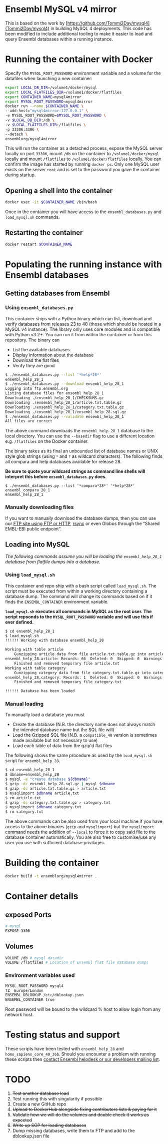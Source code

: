 # Ensembl MySQL v4 mirror

This is based on the work by [https://github.com/Tommi2Day/mysql4](Tommi2Day/mysql4) in building MySQL 4 deployments. This code has been modified to include additional tooling to make it easier to load and query Ensembl databases within a running instance.

# Running the container with Docker
Specify the `MYSQL_ROOT_PASSWORD` environment variable and a volume for the datafiles when launching a new container:

```sh
export LOCAL_DB_DIR=/volume1/docker/mysql
export LOCAL_FLATFILES_DIR=/volume1/docker/flatfiles
export CONTAINER_NAME=mysql4mirror
export MYSQL_ROOT_PASSWORD=mysql4mirror
docker run --name $CONTAINER_NAME \
--add-host="mysql4mirror:127.0.0.1" \
-e MYSQL_ROOT_PASSWORD=$MYSQL_ROOT_PASSWORD \
-v $LOCAL_DB_DIR:/db \
-v $LOCAL_FLATFILES_DIR:/flatfiles \
-p 33306:3306 \
--detach \
ensemblorg/mysql4mirror
```

This will run the container as a detached process, expose the MySQL server locally on port `33306`, mount `/db` on the container to `/volume1/docker/mysql` locally and mount `/flatfiles` to `/volume1/docker/flatfiles` locally. You can confirm the image has started by running `docker ps`. Only one MySQL user exists on the server `root` and is set to the password you gave the container during startup.

## Opening a shell into the container

```sh
docker exec -it $CONTAINER_NAME /bin/bash
```

Once in the container you will have access to the `ensembl_databases.py` and `load_mysql.sh` commands.

## Restarting the container

```sh
docker restart $CONTAINER_NAME
```

# Populating the running instance with Ensembl databases

## Getting databases from Ensembl

### Using `ensembl_databases.py`

This container ships with a Python binary which can list, download and verify databases from releases 23 to 48 (those which should be hosted in a MySQL v4 instance). The library only uses core modules and is compatible with Python v3.2+. You can run it from within the container or from this repository. The binary can

- List the available databases
- Display information about the database
- Download the flat files
- Verify they are good

```sh
$ ./ensembl_databases.py --list '*help*28*' 
ensembl_help_28_1
$ ./ensembl_databases.py --download ensembl_help_28_1
Logging into ftp.ensembl.org
Listing database files for ensembl_help_28_1
Downloading ./ensembl_help_28_1/CHECKSUMS.gz
Downloading ./ensembl_help_28_1/article.txt.table.gz
Downloading ./ensembl_help_28_1/category.txt.table.gz
Downloading ./ensembl_help_28_1/ensembl_help_28.sql.gz
$ ./ensembl_databases.py --validate ensembl_help_28_1
All files are correct
```

The above command downloads the `ensembl_help_28_1` database to the local directory. You can use the `--basedir` flag to use a different location e.g. `/flatfiles` on the Docker container.

The binary takes as its final an unbounded list of database names or UNIX style glob strings (using `*` and `?` as wildcard characters). The following finds all compara and help databases available for release 28. 

**Be sure to quote your wildcard strings as command line shells will interpret this before `ensembl_databases.py` does.**

```
$ ./ensembl_databases.py --list '*compara*28*' '*help*28*'
ensembl_compara_28_1
ensembl_help_28_1
```

### Manually downloading files

If you want to manually download the database dumps, then you can use our [FTP site using FTP or HTTP](https://www.ensembl.org/info/data/ftp/index.html), [rsync](https://www.ensembl.org/info/data/ftp/rsync.html) or even Globus through the “Shared EMBL-EBI public endpoint”. 

## Loading into MySQL 

_The following commands assume you will be loading the `ensembl_help_28_1` database from flatfile dumps into a database._

### Using `load_mysql.sh`

This container and repo ship with a bash script called `load_mysql.sh`. The script must be executed from within a working directory containing a database dump. The command will change its commands based on if it finds the `ENSEMBL_CONTAINER` environment variable.

**`load_mysql.sh` executes all commands in MySQL as the root user. The script repsonds to the `MYSQL_ROOT_PASSWORD` variable and will use this if ever defined.**

```sh
$ cd ensembl_help_28_1
$ load_mysql.sh
!!!!!! Working with database ensembl_help_28

Working with table article
    Gunzipping article data from file article.txt.table.gz into article.txt ... Done
ensembl_help_28.article: Records: 66  Deleted: 0  Skipped: 0  Warnings: 0
    Finished and removed temporary file article.txt
Working with table category
    Gunzipping category data from file category.txt.table.gz into category.txt ... Done
ensembl_help_28.category: Records: 1  Deleted: 0  Skipped: 0  Warnings: 0
    Finished and removed temporary file category.txt

!!!!!! Database has been loaded
```

### Manual loading

To manually load a database you must

- Create the database (N.B. the directory name does not always match the intended database name but the SQL file will)
- Load the Gzipped SQL file (N.B. a `compatible_40` version is sometimes made available but not necessary to use)
- Load each table of data from the gzip'd flat files

The following shows the same procedure as used by the `load_mysql.sh` script for `ensembl_help_28`.

```sh
$ cd ensembl_help_28_1
$ dbname=ensembl_help_28
$ mysql -e "create database ${dbname}"
$ gzip -dc ensembl_help_28.sql.gz | mysql $dbname
$ gzip -dc article.txt.table.gz > article.txt
$ mysqlimport $dbname article.txt
$ rm article.txt
$ gzip -dc category.txt.table.gz > category.txt
$ mysqlimport $dbname category.txt
$ rm category.txt
```

The above commands can be also used from your local machine if you have access to the above binaries (`gzip` and `mysqlimport`) but the `mysqlimport` command needs the addition of `--local` to force it to copy said file to the database container automatically. You are also free to customise/use any user you use with sufficient database privilages.

# Building the container
```sh
docker build -t ensemblorg/mysql4mirror .
```

# Container details

## exposed Ports
```sh
# mysql  
EXPOSE 3306
```

## Volumes
```sh
VOLUME /db # mysql datadir
VOLUME /flatfiles # Location of Ensembl flat file database dumps
```

### Environment variables used
```sh
MYSQL_ROOT_PASSWORD	mysql4
TZ	Europe/London
ENSEMBL_DBLOOKUP /etc/dblookup.json
ENSEMBL_CONTAINER true
```

Root password will be bound to the wildcard % host to allow login from any network host.

# Testing status and support

These scripts have been tested with `ensembl_help_28` and `homo_sapiens_core_40_36b`. Should you encounter a problem with running these scripts then [contact Ensembl helpdesk or our developers mailing list](https://www.ensembl.org/info/about/contact/index.html).

# TODO

1. ~~Test another database load~~
2. Test running this with singularity if possible
3. Create a new GitHub repo
4. ~~Upload to DockerHub alongside fixing contributors lists & paying for it~~
5. ~~Validate how we will do the volumes and double check it works as expected~~
6. ~~Write up SOP for loading databases~~
7. Dump missing databases, write them to FTP and add to the dblookup.json file
